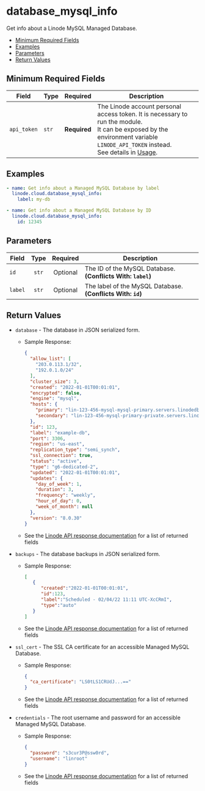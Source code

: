 # database_mysql_info

Get info about a Linode MySQL Managed Database.

- [Minimum Required Fields](#minimum-required-fields)
- [Examples](#examples)
- [Parameters](#parameters)
- [Return Values](#return-values)

## Minimum Required Fields
| Field       | Type  | Required     | Description                                                                                                                                                                                                              |
|-------------|-------|--------------|--------------------------------------------------------------------------------------------------------------------------------------------------------------------------------------------------------------------------|
| `api_token` | `str` | **Required** | The Linode account personal access token. It is necessary to run the module. <br/>It can be exposed by the environment variable `LINODE_API_TOKEN` instead. <br/>See details in [Usage](https://github.com/linode/ansible_linode?tab=readme-ov-file#usage). |

## Examples

```yaml
- name: Get info about a Managed MySQL Database by label
  linode.cloud.database_mysql_info:
    label: my-db
```

```yaml
- name: Get info about a Managed MySQL Database by ID
  linode.cloud.database_mysql_info:
    id: 12345
```


## Parameters

| Field     | Type | Required | Description                                                                  |
|-----------|------|----------|------------------------------------------------------------------------------|
| `id` | <center>`str`</center> | <center>Optional</center> | The ID of the MySQL Database.  **(Conflicts With: `label`)** |
| `label` | <center>`str`</center> | <center>Optional</center> | The label of the MySQL Database.  **(Conflicts With: `id`)** |

## Return Values

- `database` - The database in JSON serialized form.

    - Sample Response:
        ```json
        {
          "allow_list": [
            "203.0.113.1/32",
            "192.0.1.0/24"
          ],
          "cluster_size": 3,
          "created": "2022-01-01T00:01:01",
          "encrypted": false,
          "engine": "mysql",
          "hosts": {
            "primary": "lin-123-456-mysql-mysql-primary.servers.linodedb.net",
            "secondary": "lin-123-456-mysql-primary-private.servers.linodedb.net"
          },
          "id": 123,
          "label": "example-db",
          "port": 3306,
          "region": "us-east",
          "replication_type": "semi_synch",
          "ssl_connection": true,
          "status": "active",
          "type": "g6-dedicated-2",
          "updated": "2022-01-01T00:01:01",
          "updates": {
            "day_of_week": 1,
            "duration": 3,
            "frequency": "weekly",
            "hour_of_day": 0,
            "week_of_month": null
          },
          "version": "8.0.30"
        }
        ```
    - See the [Linode API response documentation](https://www.linode.com/docs/api/databases/#managed-mysql-database-view__response-samples) for a list of returned fields


- `backups` - The database backups in JSON serialized form.

    - Sample Response:
        ```json
        [
           {
              "created":"2022-01-01T00:01:01",
              "id":123,
              "label":"Scheduled - 02/04/22 11:11 UTC-XcCRmI",
              "type":"auto"
           }
        ]
        ```
    - See the [Linode API response documentation](https://www.linode.com/docs/api/databases/#managed-mysql-database-backup-view__responses) for a list of returned fields


- `ssl_cert` - The SSL CA certificate for an accessible Managed MySQL Database.

    - Sample Response:
        ```json
        {
          "ca_certificate": "LS0tLS1CRUdJ...=="
        }
        ```
    - See the [Linode API response documentation](https://www.linode.com/docs/api/databases/#managed-mysql-database-ssl-certificate-view__responses) for a list of returned fields


- `credentials` - The root username and password for an accessible Managed MySQL Database.

    - Sample Response:
        ```json
        {
          "password": "s3cur3P@ssw0rd",
          "username": "linroot"
        }
        ```
    - See the [Linode API response documentation](https://www.linode.com/docs/api/databases/#managed-mysql-database-credentials-view__responses) for a list of returned fields


